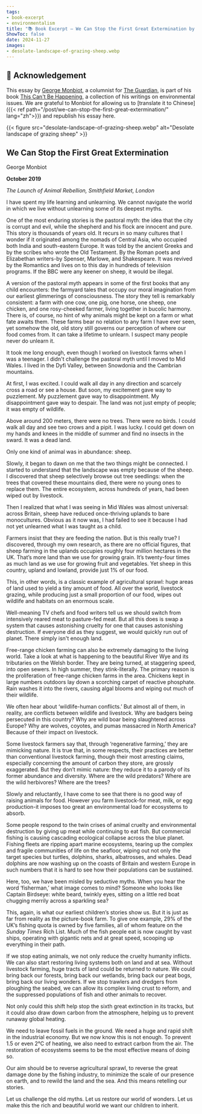 ```yaml
---
tags:
- book-excerpt
- environmentalism
title: "📚 Book Excerpt — We Can Stop the First Great Extermination by George Monbiot"
ShowToc: false
date: 2024-11-27
images:
- desolate-landscape-of-grazing-sheep.webp
---
```


## 🙏 Acknowledgement 

This essay by [George Monbiot](https://www.monbiot.com/), a columnist for [The
Guardian](https://www.theguardian.com/profile/georgemonbiot), is part of his
book [This Can't Be Happening](https://www.goodreads.com/book/show/55663836-this-can-t-be-happening),
a collection of his writings on environmental issues. We are grateful to Monbiot
for allowing us to [translate it to Chinese]({{< ref path="/post/we-can-stop-the-first-great-extermination/" lang="zh">}})
and republish his essay here.

{{< figure src="desolate-landscape-of-grazing-sheep.webp" alt="Desolate landscape of grazing sheep" >}}

## We Can Stop the First Great Extermination 

George Monbiot

**October 2019**

*The Launch of Animal Rebellion, Smithfield Market, London*

I have spent my life learning and unlearning. We cannot navigate the world in which we live without unlearning some of its deepest myths.

One of the most enduring stories is the pastoral myth: the idea that the city is corrupt and evil, while the shepherd and his flock are innocent and pure. This story is thousands of years old. It recurs in so many cultures that I wonder if it originated among the nomads of Central Asia, who occupied both India and south-eastern Europe. It was told by the ancient Greeks and by the scribes who wrote the Old Testament. By the Roman poets and Elizabethan writers-by Spenser, Marlowe, and Shakespeare. It was revived by the Romantics and lives on to this day in hundreds of television programs. If the BBC were any keener on sheep, it would be illegal.

A version of the pastoral myth appears in some of the first books that any child encounters: the farmyard tales that occupy our moral imagination from our earliest glimmerings of consciousness. The story they tell is remarkably consistent: a farm with one cow, one pig, one horse, one sheep, one chicken, and one rosy-cheeked farmer, living together in bucolic harmony. There is, of course, no hint of why animals might be kept on a farm or what fate awaits them. These farms bear no relation to any farm I have ever seen, yet somehow the old, old story still governs our perception of where our food comes from. It can take a lifetime to unlearn. I suspect many people never do unlearn it.

It took me long enough, even though I worked on livestock farms when I was a teenager. I didn't challenge the pastoral myth until I moved to Mid Wales. I lived in the Dyfi Valley, between Snowdonia and the Cambrian mountains.

At first, I was excited. I could walk all day in any direction and scarcely cross a road or see a house. But soon, my excitement gave way to puzzlement. My puzzlement gave way to disappointment. My disappointment gave way to despair. The land was not just empty of people; it was empty of wildlife.

Above around 200 meters, there were no trees. There were no birds. I could walk all day and see two crows and a pipit. I was lucky. I could get down on my hands and knees in the middle of summer and find no insects in the sward. It was a dead land.

Only one kind of animal was in abundance: sheep.

Slowly, it began to dawn on me that the two things might be connected. I started to understand that the landscape was empty because of the sheep. I discovered that sheep selectively browse out tree seedlings: when the trees that covered these mountains died, there were no young ones to replace them. The entire ecosystem, across hundreds of years, had been wiped out by livestock.

Then I realized that what I was seeing in Mid Wales was almost universal: across Britain, sheep have reduced once-thriving uplands to bare monocultures. Obvious as it now was, I had failed to see it because I had not yet unlearned what I was taught as a child.

Farmers insist that they are feeding the nation. But is this really true? I discovered, through my own research, as there are no official figures, that sheep farming in the uplands occupies roughly four million hectares in the UK. That’s more land than we use for growing grain. It’s twenty-four times as much land as we use for growing fruit and vegetables. Yet sheep in this country, upland and lowland, provide just 1% of our food.

This, in other words, is a classic example of agricultural sprawl: huge areas of land used to yield a tiny amount of food. All over the world, livestock grazing, while producing just a small proportion of our food, wipes out wildlife and habitats on an enormous scale.

Well-meaning TV chefs and food writers tell us we should switch from intensively reared meat to pasture-fed meat. But all this does is swap a system that causes astonishing cruelty for one that causes astonishing destruction. If everyone did as they suggest, we would quickly run out of planet. There simply isn't enough land.

Free-range chicken farming can also be extremely damaging to the living world. Take a look at what is happening to the beautiful River Wye and its tributaries on the Welsh border. They are being turned, at staggering speed, into open sewers. In high summer, they stink-literally. The primary reason is the proliferation of free-range chicken farms in the area. Chickens kept in large numbers outdoors lay down a scorching carpet of reactive phosphate. Rain washes it into the rivers, causing algal blooms and wiping out much of their wildlife.

We often hear about ‘wildlife-human conflicts.’ But almost all of them, in reality, are conflicts between wildlife and livestock. Why are badgers being persecuted in this country? Why are wild boar being slaughtered across Europe? Why are wolves, coyotes, and pumas massacred in North America? Because of their impact on livestock.

Some livestock farmers say that, through ‘regenerative farming,’ they are mimicking nature. It is true that, in some respects, their practices are better than conventional livestock farming, though their most arresting claims, especially concerning the amount of carbon they store, are grossly exaggerated. But they don’t mimic nature: they reduce it to a parody of its former abundance and diversity. Where are the wild predators? Where are the wild herbivores? Where are the trees?

Slowly and reluctantly, I have come to see that there is no good way of raising animals for food. However you farm livestock-for meat, milk, or egg production-it imposes too great an environmental load for ecosystems to absorb.

Some people respond to the twin crises of animal cruelty and environmental destruction by giving up meat while continuing to eat fish. But commercial fishing is causing cascading ecological collapse across the blue planet. Fishing fleets are ripping apart marine ecosystems, tearing up the complex and fragile communities of life on the seafloor, wiping out not only the target species but turtles, dolphins, sharks, albatrosses, and whales. Dead dolphins are now washing up on the coasts of Britain and western Europe in such numbers that it is hard to see how their populations can be sustained.

Here, too, we have been misled by seductive myths. When you hear the word ‘fisherman,’ what image comes to mind? Someone who looks like Captain Birdseye: white beard, twinkly eyes, sitting on a little red boat chugging merrily across a sparkling sea?

This, again, is what our earliest children’s stories show us. But it is just as far from reality as the picture-book farm. To give one example, 29% of the UK’s fishing quota is owned by five families, all of whom feature on the *Sunday Times* Rich List. Much of the fish people eat is now caught by vast ships, operating with gigantic nets and at great speed, scooping up everything in their path.

If we stop eating animals, we not only reduce the cruelty humanity inflicts. We can also start restoring living systems both on land and at sea. Without livestock farming, huge tracts of land could be returned to nature. We could bring back our forests, bring back our wetlands, bring back our peat bogs, bring back our living wonders. If we stop trawlers and dredgers from ploughing the seabed, we can allow its complex living crust to reform, and the suppressed populations of fish and other animals to recover.

Not only could this shift help stop the sixth great extinction in its tracks, but it could also draw down carbon from the atmosphere, helping us to prevent runaway global heating.

We need to leave fossil fuels in the ground. We need a huge and rapid shift in the industrial economy. But we now know this is not enough. To prevent 1.5 or even 2°C of heating, we also need to extract carbon from the air. The restoration of ecosystems seems to be the most effective means of doing so.

Our aim should be to reverse agricultural sprawl, to reverse the great damage done by the fishing industry, to minimize the scale of our presence on earth, and to rewild the land and the sea. And this means retelling our stories.

Let us challenge the old myths. Let us restore our world of wonders. Let us make this the rich and beautiful world we want our children to inherit.
